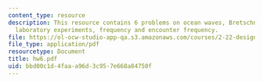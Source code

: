 ```yaml
---
content_type: resource
description: This resource contains 6 problems on ocean waves, Bretschneider spectrum,
  laboratory experiments, frequency and encounter frequency.
file: https://ol-ocw-studio-app-qa.s3.amazonaws.com/courses/2-22-design-principles-for-ocean-vehicles-13-42-spring-2005/bbd00c1d4faaa96d3c957e668a84750f_hw6.pdf
file_type: application/pdf
resourcetype: Document
title: hw6.pdf
uid: bbd00c1d-4faa-a96d-3c95-7e668a84750f
---
```

